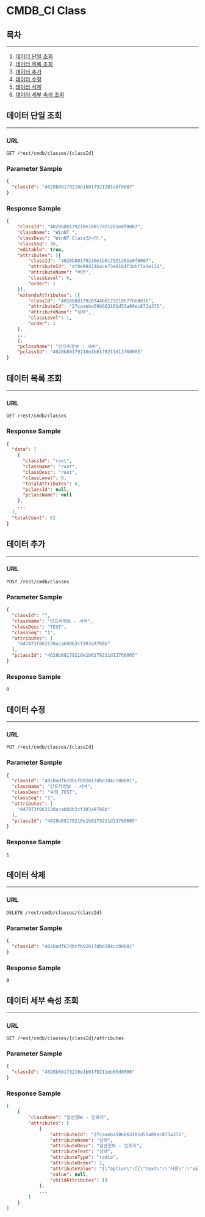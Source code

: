 # CMDB_CI Class


## 목차

---

1. [데이터 단일 조회](#데이터-단일-조회)
2. [데이터 목록 조회](#데이터-목록-조회)
3. [데이터 추가](#데이터-추가)
4. [데이터 수정](#데이터-수정)
5. [데이터 삭제](#데이터-삭제)
6. [데이터 세부 속성 조회](#데이터-세부-속성-조회)

## 데이터 단일 조회

---

### URL
```
GET /rest/cmdb/classes/{classId}
```

### Parameter Sample

```json
{
  "classId": "4028b88179210e1b017921201e8f0007"
}
```

### Response Sample

```json
{
    "classId": "4028b88179210e1b017921201e8f0007",
    "className": "WinNT ",
    "classDesc": "WinNT Class입니다.",
    "classSeq": 30,
    "editable": true,
    "attributes": [{
        "classId": "4028b88179210e1b017921201e8f0007",
        "attributeId": "df0e88d216ace73e0164f3dbf7ade131",
        "attributeName": "버전",
        "classLevel": 6,
        "order": 1
    }],
    "extendsAttributes": [{
        "classId": "4028b881792074460179210677bb0016",
        "attributeId": "27caaeba596663101d55a09ec873a375",
        "attributeName": "상태",
        "classLevel": 1,
        "order": 1
    }, 
    ...
    ],
    "pclassName": "인프라정보 - 서버",
    "pclassId": "4028b88179210e1b0179211d13760005"
}
```

## 데이터 목록 조회

---

### URL
```
GET /rest/cmdb/classes
```

### Response Sample

```json
{
  "data": [
    {
      "classId": "root",
      "className": "root",
      "classDesc": "root",
      "classLevel": 0,
      "totalAttributes": 0,
      "pclassId": null,
      "pclassName": null
    },
    ...
  ],
  "totalCount": 62
}
```

## 데이터 추가

---

### URL
```
POST /rest/cmdb/classes
```

### Parameter Sample

```json
{
  "classId": "",
  "className": "인프라정보 - 서버",
  "classDesc": "TEST",
  "classSeq": "1",
  "attributes": [
    "d47973f063130acab00b2cf203a9788b"
  ],
  "pclassId": "4028b88179210e1b0179211d13760005"
}
```

### Response Sample

```
0
```

## 데이터 수정

---

### URL
```
PUT /rest/cmdb/classes/{classId}
```

### Parameter Sample

```json
{
  "classId": "4028adf67dbcfb92017dbd284cc00001",
  "className": "인프라정보 - 서버",
  "classDesc": "수정_TEST",
  "classSeq": "1",
  "attributes": [
    "d47973f063130acab00b2cf203a9788b"
  ],
  "pclassId": "4028b88179210e1b0179211d13760005"
}
```

### Response Sample

```
1
```

## 데이터 삭제

---

### URL
```
DELETE /rest/cmdb/classes/{classId}
```

### Parameter Sample

```json
{
  "classId": "4028adf67dbcfb92017dbd284cc00001"
}
```

### Response Sample

```
0
```

## 데이터 세부 속성 조회

---

### URL
```
GET /rest/cmdb/classes/{classId}/attributes
```

### Parameter Sample

```json
{
  "classId": "4028b88179210e1b0179211eb65d0006"
}
```

### Response Sample

```json
[
    {
        "className": "일반정보 - 인프라",
        "attributes": [
            {
                "attributeId": "27caaeba596663101d55a09ec873a375",
                "attributeName": "상태",
                "attributeDesc": "일반정보 - 인프라",
                "attributeText": "상태",
                "attributeType": "radio",
                "attributeOrder": 1,
                "attributeValue": "{\"option\":[{\"text\":\"사용\",\"value\":\"use\"},{\"text\":\"미사용\",\"value\":\"unused\"},{\"text\":\"폐기\",\"value\":\"disposal\"},{\"text\":\"할당\",\"value\":\"assignment\"},{\"text\":\"반납\",\"value\":\"return\"},{\"text\":\"AS\",\"value\":\"as\"},{\"text\":\"예비\",\"value\":\"spare\"}]}",
                "value": null,
                "childAttributes": []
            },
            ...
        ]
    }
]
```